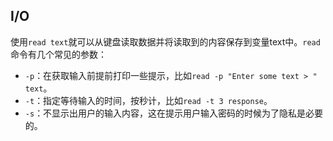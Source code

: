 ## I/O

使用`read text`就可以从键盘读取数据并将读取到的内容保存到变量text中。`read`命令有几个常见的参数：

- `-p`：在获取输入前提前打印一些提示，比如`read -p "Enter some text > " text`。
- `-t`：指定等待输入的时间，按秒计，比如`read -t 3 response`。
- `-s`：不显示出用户的输入内容，这在提示用户输入密码的时候为了隐私是必要的。
